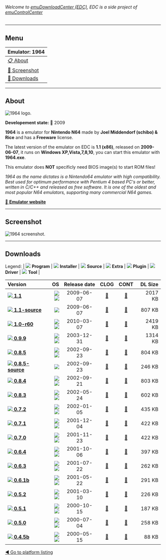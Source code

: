 ###### Welcome to [emuDownloadCenter (EDC)](https://github.com/PhoenixInteractiveNL/emuDownloadCenter/wiki/), EDC is a side project of [emuControlCenter](https://github.com/PhoenixInteractiveNL/emuControlCenter/wiki/)
***
## Menu
| **Emulator: 1964** |
|:---------|
| [:clipboard: About](#about) |
| [:sunrise: Screenshot](#screenshot) |
| [:floppy_disk: Downloads](#downloads) |
***
## About
![](https://github.com/PhoenixInteractiveNL/emuDownloadCenter/wiki/images_emulator/1964_logo_200.jpg "1964 logo.")

**Developement state:** :red_circle: 2009

**1964** is a emulator for **Nintendo N64** made by **Joel Middendorf (schibo) & Rice** and has a **Freeware** license.

The latest version of the emulator on EDC is **1.1 (x86)**, released on **2009-06-07**, it runs on **Windows XP,Vista,7,8,10**, you can start this emulator with **1964.exe**.

This emulator does **NOT** specificly need BIOS image(s) to start ROM files!

_1964 as the name dictates is a Nintendo64 emulator with high compatibility. Best used for optimum performance with Pentium 4 based PC's or better, written in C/C++ and released as free software. It is one of the oldest and most popular N64 emulators, supporting many commercial N64 games._

[:link: **Emulator website**](http://www.1964emu.com)
***
## Screenshot
![](https://raw.githubusercontent.com/PhoenixInteractiveNL/emuDownloadCenter/master/hooks/1964/emulator_screen_01.jpg "1964 screenshot.")
***
## Downloads
Legend: | 
![](https://raw.githubusercontent.com/wiki/PhoenixInteractiveNL/emuDownloadCenter/images_misc/icon_program_24.png) **Program** | 
![](https://raw.githubusercontent.com/wiki/PhoenixInteractiveNL/emuDownloadCenter/images_misc/icon_installer_24.png) **Installer** | 
![](https://raw.githubusercontent.com/wiki/PhoenixInteractiveNL/emuDownloadCenter/images_misc/icon_source_code_24.png) **Source** | 
![](https://raw.githubusercontent.com/wiki/PhoenixInteractiveNL/emuDownloadCenter/images_misc/icon_extra_24.png) **Extra** | 
![](https://raw.githubusercontent.com/wiki/PhoenixInteractiveNL/emuDownloadCenter/images_misc/icon_plugin_24.png) **Plugin** | 
![](https://raw.githubusercontent.com/wiki/PhoenixInteractiveNL/emuDownloadCenter/images_misc/icon_driver_24.png) **Driver** | 
![](https://raw.githubusercontent.com/wiki/PhoenixInteractiveNL/emuDownloadCenter/images_misc/icon_tool_24.png) **Tool** | 
 
| Version | OS | Release date | CLOG | CONT | DL Size |
|:--------|---:|:------------:|:----:|:----:|--------:|
| [![](https://raw.githubusercontent.com/wiki/PhoenixInteractiveNL/emuDownloadCenter/images_misc/icon_program_24.png) **1.1**](https://github.com/PhoenixInteractiveNL/edc-repo0002/raw/master/1964/1.1.7z) | ![](https://raw.githubusercontent.com/wiki/PhoenixInteractiveNL/emuDownloadCenter/images_misc/logo_windows_24.png)![](https://raw.githubusercontent.com/wiki/PhoenixInteractiveNL/emuDownloadCenter/images_misc/icon_32-bit_24.png) | 2009-06-07 | [:page_facing_up:](https://github.com/PhoenixInteractiveNL/edc-repo0002/blob/master/1964/1.1_changelog.txt) | [:mag_right:](https://github.com/PhoenixInteractiveNL/edc-repo0002/blob/master/1964/1.1_contents.txt) | 2017 KB |
| [![](https://raw.githubusercontent.com/wiki/PhoenixInteractiveNL/emuDownloadCenter/images_misc/icon_source_code_24.png) **1.1-source**](https://github.com/PhoenixInteractiveNL/edc-repo0002/raw/master/1964/1.1-source.7z) | ![](https://raw.githubusercontent.com/wiki/PhoenixInteractiveNL/emuDownloadCenter/images_misc/icon_32-bit_24.png) | 2009-06-07 | [:page_facing_up:](https://github.com/PhoenixInteractiveNL/edc-repo0002/blob/master/1964/1.1-source_changelog.txt) | [:mag_right:](https://github.com/PhoenixInteractiveNL/edc-repo0002/blob/master/1964/1.1-source_contents.txt) | 807 KB |
| [![](https://raw.githubusercontent.com/wiki/PhoenixInteractiveNL/emuDownloadCenter/images_misc/icon_program_24.png) **1.0-r60**](https://github.com/PhoenixInteractiveNL/edc-repo0002/raw/master/1964/1.0-r60.7z) | ![](https://raw.githubusercontent.com/wiki/PhoenixInteractiveNL/emuDownloadCenter/images_misc/logo_windows_24.png)![](https://raw.githubusercontent.com/wiki/PhoenixInteractiveNL/emuDownloadCenter/images_misc/icon_32-bit_24.png) | 2010-03-07 | [:page_facing_up:](https://github.com/PhoenixInteractiveNL/edc-repo0002/blob/master/1964/1.0-r60_changelog.txt) | [:mag_right:](https://github.com/PhoenixInteractiveNL/edc-repo0002/blob/master/1964/1.0-r60_contents.txt) | 2419 KB |
| [![](https://raw.githubusercontent.com/wiki/PhoenixInteractiveNL/emuDownloadCenter/images_misc/icon_program_24.png) **0.9.9**](https://github.com/PhoenixInteractiveNL/edc-repo0002/raw/master/1964/0.9.9.7z) | ![](https://raw.githubusercontent.com/wiki/PhoenixInteractiveNL/emuDownloadCenter/images_misc/logo_windows_24.png)![](https://raw.githubusercontent.com/wiki/PhoenixInteractiveNL/emuDownloadCenter/images_misc/icon_32-bit_24.png) | 2003-12-31 | [:page_facing_up:](https://github.com/PhoenixInteractiveNL/edc-repo0002/blob/master/1964/0.9.9_changelog.txt) | [:mag_right:](https://github.com/PhoenixInteractiveNL/edc-repo0002/blob/master/1964/0.9.9_contents.txt) | 1314 KB |
| [![](https://raw.githubusercontent.com/wiki/PhoenixInteractiveNL/emuDownloadCenter/images_misc/icon_program_24.png) **0.8.5**](https://github.com/PhoenixInteractiveNL/edc-repo0002/raw/master/1964/0.8.5.7z) | ![](https://raw.githubusercontent.com/wiki/PhoenixInteractiveNL/emuDownloadCenter/images_misc/logo_windows_24.png)![](https://raw.githubusercontent.com/wiki/PhoenixInteractiveNL/emuDownloadCenter/images_misc/icon_32-bit_24.png) | 2002-09-23 | [:page_facing_up:](https://github.com/PhoenixInteractiveNL/edc-repo0002/blob/master/1964/0.8.5_changelog.txt) | [:mag_right:](https://github.com/PhoenixInteractiveNL/edc-repo0002/blob/master/1964/0.8.5_contents.txt) | 804 KB |
| [![](https://raw.githubusercontent.com/wiki/PhoenixInteractiveNL/emuDownloadCenter/images_misc/icon_source_code_24.png) **0.8.5-source**](https://github.com/PhoenixInteractiveNL/edc-repo0002/raw/master/1964/0.8.5-source.7z) | ![](https://raw.githubusercontent.com/wiki/PhoenixInteractiveNL/emuDownloadCenter/images_misc/icon_32-bit_24.png) | 2002-09-23 | [:page_facing_up:](https://github.com/PhoenixInteractiveNL/edc-repo0002/blob/master/1964/0.8.5-source_changelog.txt) | [:mag_right:](https://github.com/PhoenixInteractiveNL/edc-repo0002/blob/master/1964/0.8.5-source_contents.txt) | 246 KB |
| [![](https://raw.githubusercontent.com/wiki/PhoenixInteractiveNL/emuDownloadCenter/images_misc/icon_program_24.png) **0.8.4**](https://github.com/PhoenixInteractiveNL/edc-repo0002/raw/master/1964/0.8.4.7z) | ![](https://raw.githubusercontent.com/wiki/PhoenixInteractiveNL/emuDownloadCenter/images_misc/logo_windows_24.png)![](https://raw.githubusercontent.com/wiki/PhoenixInteractiveNL/emuDownloadCenter/images_misc/icon_32-bit_24.png) | 2002-09-21 | [:page_facing_up:](https://github.com/PhoenixInteractiveNL/edc-repo0002/blob/master/1964/0.8.4_changelog.txt) | [:mag_right:](https://github.com/PhoenixInteractiveNL/edc-repo0002/blob/master/1964/0.8.4_contents.txt) | 803 KB |
| [![](https://raw.githubusercontent.com/wiki/PhoenixInteractiveNL/emuDownloadCenter/images_misc/icon_program_24.png) **0.8.3**](https://github.com/PhoenixInteractiveNL/edc-repo0002/raw/master/1964/0.8.3.7z) | ![](https://raw.githubusercontent.com/wiki/PhoenixInteractiveNL/emuDownloadCenter/images_misc/logo_windows_24.png)![](https://raw.githubusercontent.com/wiki/PhoenixInteractiveNL/emuDownloadCenter/images_misc/icon_32-bit_24.png) | 2002-05-24 | [:page_facing_up:](https://github.com/PhoenixInteractiveNL/edc-repo0002/blob/master/1964/0.8.3_changelog.txt) | [:mag_right:](https://github.com/PhoenixInteractiveNL/edc-repo0002/blob/master/1964/0.8.3_contents.txt) | 602 KB |
| [![](https://raw.githubusercontent.com/wiki/PhoenixInteractiveNL/emuDownloadCenter/images_misc/icon_program_24.png) **0.7.2**](https://github.com/PhoenixInteractiveNL/edc-repo0002/raw/master/1964/0.7.2.7z) | ![](https://raw.githubusercontent.com/wiki/PhoenixInteractiveNL/emuDownloadCenter/images_misc/logo_windows_24.png)![](https://raw.githubusercontent.com/wiki/PhoenixInteractiveNL/emuDownloadCenter/images_misc/icon_32-bit_24.png) | 2002-01-05 | [:page_facing_up:](https://github.com/PhoenixInteractiveNL/edc-repo0002/blob/master/1964/0.7.2_changelog.txt) | [:mag_right:](https://github.com/PhoenixInteractiveNL/edc-repo0002/blob/master/1964/0.7.2_contents.txt) | 435 KB |
| [![](https://raw.githubusercontent.com/wiki/PhoenixInteractiveNL/emuDownloadCenter/images_misc/icon_program_24.png) **0.7.1**](https://github.com/PhoenixInteractiveNL/edc-repo0002/raw/master/1964/0.7.1.7z) | ![](https://raw.githubusercontent.com/wiki/PhoenixInteractiveNL/emuDownloadCenter/images_misc/logo_windows_24.png)![](https://raw.githubusercontent.com/wiki/PhoenixInteractiveNL/emuDownloadCenter/images_misc/icon_32-bit_24.png) | 2001-12-04 | [:page_facing_up:](https://github.com/PhoenixInteractiveNL/edc-repo0002/blob/master/1964/0.7.1_changelog.txt) | [:mag_right:](https://github.com/PhoenixInteractiveNL/edc-repo0002/blob/master/1964/0.7.1_contents.txt) | 422 KB |
| [![](https://raw.githubusercontent.com/wiki/PhoenixInteractiveNL/emuDownloadCenter/images_misc/icon_program_24.png) **0.7.0**](https://github.com/PhoenixInteractiveNL/edc-repo0002/raw/master/1964/0.7.0.7z) | ![](https://raw.githubusercontent.com/wiki/PhoenixInteractiveNL/emuDownloadCenter/images_misc/logo_windows_24.png)![](https://raw.githubusercontent.com/wiki/PhoenixInteractiveNL/emuDownloadCenter/images_misc/icon_32-bit_24.png) | 2001-11-23 | [:page_facing_up:](https://github.com/PhoenixInteractiveNL/edc-repo0002/blob/master/1964/0.7.0_changelog.txt) | [:mag_right:](https://github.com/PhoenixInteractiveNL/edc-repo0002/blob/master/1964/0.7.0_contents.txt) | 422 KB |
| [![](https://raw.githubusercontent.com/wiki/PhoenixInteractiveNL/emuDownloadCenter/images_misc/icon_program_24.png) **0.6.4**](https://github.com/PhoenixInteractiveNL/edc-repo0002/raw/master/1964/0.6.4.7z) | ![](https://raw.githubusercontent.com/wiki/PhoenixInteractiveNL/emuDownloadCenter/images_misc/logo_windows_24.png)![](https://raw.githubusercontent.com/wiki/PhoenixInteractiveNL/emuDownloadCenter/images_misc/icon_32-bit_24.png) | 2001-10-06 | [:page_facing_up:](https://github.com/PhoenixInteractiveNL/edc-repo0002/blob/master/1964/0.6.4_changelog.txt) | [:mag_right:](https://github.com/PhoenixInteractiveNL/edc-repo0002/blob/master/1964/0.6.4_contents.txt) | 397 KB |
| [![](https://raw.githubusercontent.com/wiki/PhoenixInteractiveNL/emuDownloadCenter/images_misc/icon_program_24.png) **0.6.3**](https://github.com/PhoenixInteractiveNL/edc-repo0002/raw/master/1964/0.6.3.7z) | ![](https://raw.githubusercontent.com/wiki/PhoenixInteractiveNL/emuDownloadCenter/images_misc/logo_windows_24.png)![](https://raw.githubusercontent.com/wiki/PhoenixInteractiveNL/emuDownloadCenter/images_misc/icon_32-bit_24.png) | 2001-07-22 | [:page_facing_up:](https://github.com/PhoenixInteractiveNL/edc-repo0002/blob/master/1964/0.6.3_changelog.txt) | [:mag_right:](https://github.com/PhoenixInteractiveNL/edc-repo0002/blob/master/1964/0.6.3_contents.txt) | 262 KB |
| [![](https://raw.githubusercontent.com/wiki/PhoenixInteractiveNL/emuDownloadCenter/images_misc/icon_program_24.png) **0.6.1b**](https://github.com/PhoenixInteractiveNL/edc-repo0002/raw/master/1964/0.6.1b.7z) | ![](https://raw.githubusercontent.com/wiki/PhoenixInteractiveNL/emuDownloadCenter/images_misc/logo_windows_24.png)![](https://raw.githubusercontent.com/wiki/PhoenixInteractiveNL/emuDownloadCenter/images_misc/icon_32-bit_24.png) | 2001-05-22 | [:page_facing_up:](https://github.com/PhoenixInteractiveNL/edc-repo0002/blob/master/1964/0.6.1b_changelog.txt) | [:mag_right:](https://github.com/PhoenixInteractiveNL/edc-repo0002/blob/master/1964/0.6.1b_contents.txt) | 291 KB |
| [![](https://raw.githubusercontent.com/wiki/PhoenixInteractiveNL/emuDownloadCenter/images_misc/icon_program_24.png) **0.5.2**](https://github.com/PhoenixInteractiveNL/edc-repo0002/raw/master/1964/0.5.2.7z) | ![](https://raw.githubusercontent.com/wiki/PhoenixInteractiveNL/emuDownloadCenter/images_misc/logo_windows_24.png)![](https://raw.githubusercontent.com/wiki/PhoenixInteractiveNL/emuDownloadCenter/images_misc/icon_32-bit_24.png) | 2001-03-10 | [:page_facing_up:](https://github.com/PhoenixInteractiveNL/edc-repo0002/blob/master/1964/0.5.2_changelog.txt) | [:mag_right:](https://github.com/PhoenixInteractiveNL/edc-repo0002/blob/master/1964/0.5.2_contents.txt) | 226 KB |
| [![](https://raw.githubusercontent.com/wiki/PhoenixInteractiveNL/emuDownloadCenter/images_misc/icon_program_24.png) **0.5.1**](https://github.com/PhoenixInteractiveNL/edc-repo0002/raw/master/1964/0.5.1.7z) | ![](https://raw.githubusercontent.com/wiki/PhoenixInteractiveNL/emuDownloadCenter/images_misc/logo_windows_24.png)![](https://raw.githubusercontent.com/wiki/PhoenixInteractiveNL/emuDownloadCenter/images_misc/icon_32-bit_24.png) | 2000-10-15 | [:page_facing_up:](https://github.com/PhoenixInteractiveNL/edc-repo0002/blob/master/1964/0.5.1_changelog.txt) | [:mag_right:](https://github.com/PhoenixInteractiveNL/edc-repo0002/blob/master/1964/0.5.1_contents.txt) | 187 KB |
| [![](https://raw.githubusercontent.com/wiki/PhoenixInteractiveNL/emuDownloadCenter/images_misc/icon_program_24.png) **0.5.0**](https://github.com/PhoenixInteractiveNL/edc-repo0002/raw/master/1964/0.5.0.7z) | ![](https://raw.githubusercontent.com/wiki/PhoenixInteractiveNL/emuDownloadCenter/images_misc/logo_windows_24.png)![](https://raw.githubusercontent.com/wiki/PhoenixInteractiveNL/emuDownloadCenter/images_misc/icon_32-bit_24.png) | 2000-07-04 | [:page_facing_up:](https://github.com/PhoenixInteractiveNL/edc-repo0002/blob/master/1964/0.5.0_changelog.txt) | [:mag_right:](https://github.com/PhoenixInteractiveNL/edc-repo0002/blob/master/1964/0.5.0_contents.txt) | 258 KB |
| [![](https://raw.githubusercontent.com/wiki/PhoenixInteractiveNL/emuDownloadCenter/images_misc/icon_program_24.png) **0.4.5b**](https://github.com/PhoenixInteractiveNL/edc-repo0002/raw/master/1964/0.4.5b.7z) | ![](https://raw.githubusercontent.com/wiki/PhoenixInteractiveNL/emuDownloadCenter/images_misc/logo_windows_24.png)![](https://raw.githubusercontent.com/wiki/PhoenixInteractiveNL/emuDownloadCenter/images_misc/icon_32-bit_24.png) | 2000-05-15 | [:page_facing_up:](https://github.com/PhoenixInteractiveNL/edc-repo0002/blob/master/1964/0.4.5b_changelog.txt) | [:mag_right:](https://github.com/PhoenixInteractiveNL/edc-repo0002/blob/master/1964/0.4.5b_contents.txt) | 88 KB |

[:arrow_backward: Go to platform listing](https://github.com/PhoenixInteractiveNL/emuDownloadCenter/wiki/EDC-Platform-List)
